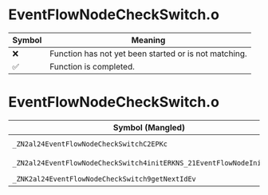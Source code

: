 # EventFlowNodeCheckSwitch.o
| Symbol | Meaning 
| ------------- | ------------- 
| :x: | Function has not yet been started or is not matching. 
| :white_check_mark: | Function is completed. 


# EventFlowNodeCheckSwitch.o
| Symbol (Mangled) | Symbol (Demangled) | Decompiled? |
| ------------- |  ------------- | ------------- |
| `_ZN2al24EventFlowNodeCheckSwitchC2EPKc` | `al::EventFlowNodeCheckSwitch::EventFlowNodeCheckSwitch(char const*)` | :white_check_mark: |
| `_ZN2al24EventFlowNodeCheckSwitch4initERKNS_21EventFlowNodeInitInfoE` | `al::EventFlowNodeCheckSwitch::init(al::EventFlowNodeInitInfo const&)` | :white_check_mark: |
| `_ZNK2al24EventFlowNodeCheckSwitch9getNextIdEv` | `al::EventFlowNodeCheckSwitch::getNextId(void)const` | :white_check_mark: |
